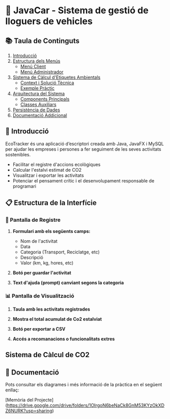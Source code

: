 # 🚗 JavaCar - Sistema de gestió de lloguers de vehicles 
## 📚 Taula de Continguts

1. [Introducció](#📖-introducció)
2. [Estructura dels Menús](#📋-estructura-dels-menús)
    - [Menú Client](#👤-menú-client)
    - [Menú Administrador](#👨‍💼-menú-administrador)
3. [Sistema de Càlcul d'Etiquetes Ambientals](#🔍-sistema-de-càlcul-detiquetes-ambientals)
    - [Context i Solució Tècnica](#context-i-solució-tècnica)
    - [Exemple Pràctic](#exemple-pràctic)
4. [Arquitectura del Sistema](#🏗️-arquitectura-del-sistema)
    - [Components Principals](#components-principals)
    - [Classes Auxiliars](#classes-auxiliars)
5. [Persistència de Dades](#💾-persistència-de-dades)
6. [Documentació Addicional](#📑-documentació)

## 📖 Introducció

EcoTracker és una aplicació d’escriptori creada amb Java, JavaFX i MySQL per ajudar les empreses i persones a fer seguiment de les seves activitats sostenibles.

- Facilitar el registre d'accions ecològiques
- Calcular l'estalvi estimat de CO2
- Visualitzar i exportar les activitats
- Potenciar el pensament crític i el desenvolupament responsable de programari

## 📋 Estructura de la Interfície

### 👤 Pantalla de Registre
1. **Formulari amb els següents camps:**
   - Nom de l'activitat
   - Data
   - Categoria (Transport, Reciclatge, etc)
   - Descripció
   - Valor (km, kg, hores, etc)

2. **Botó per guardar l'activitat**

3. **Text d'ajuda (prompt) canviant segons la categoria**

### 📊 Pantalla de Visualització
1. **Taula amb les activitats registrades**

2. **Mostra el total acumulat de Co2 estalviat**

3. **Botó per exportar a CSV**

4. **Accés a recomanacions o funcionalitats extres**
   
##  Sistema de Càlcul de CO2



## 📑 Documentació
Pots consultar els diagrames i més informació de la pràctica en el següent enllaç:

[Memòria del Projecte]
(https://drive.google.com/drive/folders/1OIrgoN6beNaCk8GnM53KYzOkXDZ6NURK?usp=sharing)

